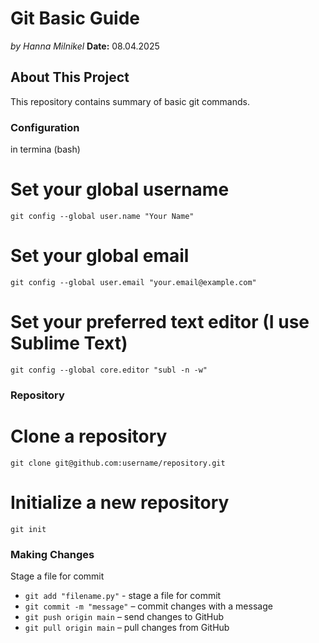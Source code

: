 # Git Basic Guide
*by Hanna Milnikel*
**Date:** 08.04.2025

## About This Project
This repository contains summary of basic git commands.

### Configuration
in termina (bash)

# Set your global username
`git config --global user.name "Your Name"`

# Set your global email
`git config --global user.email "your.email@example.com"`

# Set your preferred text editor (I use Sublime Text)
`git config --global core.editor "subl -n -w"`

### Repository

# Clone a repository
`git clone git@github.com:username/repository.git`

# Initialize a new repository
`git init`

### Making Changes

 Stage a file for commit

- `git add "filename.py"` -  stage a file for commit
- `git commit -m "message"` – commit changes with a message
- `git push origin main` – send changes to GitHub
- `git pull origin main` – pull changes from GitHub